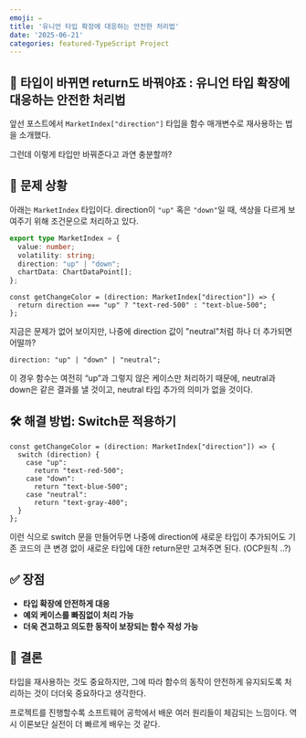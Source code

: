 ```yaml
---
emoji: ✏️
title: '유니언 타입 확장에 대응하는 안전한 처리법'
date: '2025-06-21'
categories: featured-TypeScript Project
---
```

## 🔁 타입이 바뀌면 return도 바꿔야죠 : 유니언 타입 확장에 대응하는 안전한 처리법

앞선 포스트에서 `MarketIndex["direction"]` 타입을 함수 매개변수로 재사용하는 법을 소개했다.

그런데 이렇게 타입만 바꿔준다고 과연 충분할까?

## 🧩 문제 상황

아래는 `MarketIndex` 타입이다. direction이 `"up"` 혹은 `"down"`일 때, 색상을 다르게 보여주기 위해 조건문으로 처리하고 있다.

```ts
export type MarketIndex = {
  value: number;
  volatility: string;
  direction: "up" | "down";
  chartData: ChartDataPoint[];
};
```

```tsx
const getChangeColor = (direction: MarketIndex["direction"]) => {
  return direction === "up" ? "text-red-500" : "text-blue-500";
};
```

지금은 문제가 없어 보이지만, 나중에 direction 값이 "neutral"처럼 하나 더 추가되면 어떨까?

```tsx
direction: "up" | "down" | "neutral";
```

이 경우 함수는 여전히 “up”과 그렇지 않은 케이스만 처리하기 때문에, neutral과 down은 같은 결과를 낼 것이고, neutral 타입 추가의 의미가 없을 것이다.

## 🛠️ 해결 방법: Switch문 적용하기
```tsx
const getChangeColor = (direction: MarketIndex["direction"]) => {
  switch (direction) {
    case "up":
      return "text-red-500";
    case "down":
      return "text-blue-500";
    case "neutral":
      return "text-gray-400";
  }
};
```

이런 식으로 switch 문을 만들어두면 나중에 direction에 새로운 타입이 추가되어도 기존 코드의 큰 변경 없이 새로운 타입에 대한 return문만 고쳐주면 된다. (OCP원칙 ..?)

## ✅ 장점

- **타입 확장에 안전하게 대응**
- **예외 케이스를 빠짐없이 처리 가능**
- **더욱 견고하고 의도한 동작이 보장되는 함수 작성 가능**

## 🚀 결론

타입을 재사용하는 것도 중요하지만, 그에 따라 함수의 동작이 안전하게 유지되도록 처리하는 것이 더더욱 중요하다고 생각한다.

프로젝트를 진행할수록 소프트웨어 공학에서 배운 여러 원리들이 체감되는 느낌이다. 역시 이론보단 실전이 더 빠르게 배우는 것 같다.

```toc
```